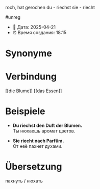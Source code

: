 roch, hat gerochen
du - riechst
sie - riecht

#unreg
- 📍 Дата: 2025-04-21
- ⏰ Время создания: 18:15
# Synonyme

# Verbindung
[[die Blume]]
[[das Essen]]

# Beispiele
- **Du riechst den Duft der Blumen.**  
    Ты нюхаешь аромат цветов.
    
- **Sie riecht nach Parfüm.**  
    От неё пахнет духами.
# Übersetzung
пахнуть / нюхать